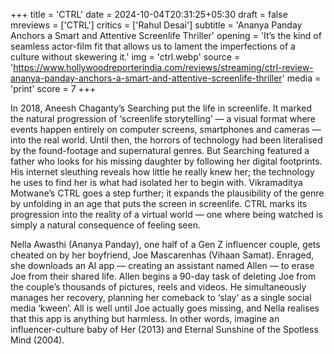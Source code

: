 +++
title = 'CTRL'
date = 2024-10-04T20:31:25+05:30
draft = false
mreviews = ['CTRL']
critics = ['Rahul Desai']
subtitle = 'Ananya Panday Anchors a Smart and Attentive Screenlife Thriller'
opening = 'It’s the kind of seamless actor-film fit that allows us to lament the imperfections of a culture without skewering it.'
img = 'ctrl.webp'
source = 'https://www.hollywoodreporterindia.com/reviews/streaming/ctrl-review-ananya-panday-anchors-a-smart-and-attentive-screenlife-thriller'
media = 'print'
score = 7
+++

In 2018, Aneesh Chaganty’s Searching put the life in screenlife. It marked the natural progression of ‘screenlife storytelling’ — a visual format where events happen entirely on computer screens, smartphones and cameras — into the real world. Until then, the horrors of technology had been literalised by the found-footage and supernatural genres. But Searching featured a father who looks for his missing daughter by following her digital footprints. His internet sleuthing reveals how little he really knew her; the technology he uses to find her is what had isolated her to begin with. Vikramaditya Motwane’s CTRL goes a step further; it expands the plausibility of the genre by unfolding in an age that puts the screen in screenlife. CTRL marks its progression into the reality of a virtual world — one where being watched is simply a natural consequence of feeling seen.

Nella Awasthi (Ananya Panday), one half of a Gen Z influencer couple, gets cheated on by her boyfriend, Joe Mascarenhas (Vihaan Samat). Enraged, she downloads an AI app — creating an assistant named Allen — to erase Joe from their shared life. Allen begins a 90-day task of deleting Joe from the couple’s thousands of pictures, reels and videos. He simultaneously manages her recovery, planning her comeback to ‘slay’ as a single social media ‘kween’. All is well until Joe actually goes missing, and Nella realises that this app is anything but harmless. In other words, imagine an influencer-culture baby of Her (2013) and Eternal Sunshine of the Spotless Mind (2004).
